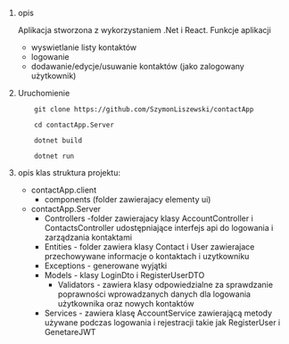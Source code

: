 1. opis
   
   Aplikacja stworzona z wykorzystaniem .Net i React.
   Funkcje aplikacji
   - wyswietlanie listy kontaktów
   - logowanie
   - dodawanie/edycje/usuwanie kontaktów (jako zalogowany użytkownik)
    
2. Uruchomienie
    ```
        git clone https://github.com/SzymonLiszewski/contactApp
    ```
    ```
        cd contactApp.Server
    ```
    ``` 
        dotnet build
    ```
    ```
        dotnet run
    ```
3. opis klas
    struktura projektu:
    - contactApp.client
      - components (folder zawierajacy elementy ui)
    - contactApp.Server
      - Controllers -folder zawierajacy klasy AccountController i ContactsController udostępniające interfejs api do logowania i zarządzania kontaktami
      - Entities - folder zawiera klasy Contact i User zawierajace przechowywane informacje o kontaktach i uzytkowniku
      - Exceptions - generowane wyjątki
      - Models - klasy LoginDto i RegisterUserDTO 
        - Validators - zawiera klasy odpowiedzialne za sprawdzanie poprawności wprowadzanych danych dla logowania użytkownika oraz nowych kontaktów
      - Services - zawiera klasę AccountService zawierającą metody używane podczas logowania i rejestracji takie jak RegisterUser i GenetareJWT